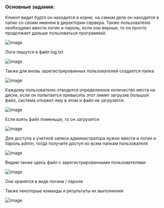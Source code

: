 ### Основные задания:
Клиент видит будто он находится в корне, на самом деле он находится в папке со своим именем в директории сервера.
Также пользователю необходимо ввести логин и пароль, если они верные, то он просто продолжает дальше пользоваться программой.

![image](https://user-images.githubusercontent.com/92520538/144830713-066d6068-e3c2-499c-9946-aee825f23c9f.png)

Логи пишутся в файл log.txt

![image](https://user-images.githubusercontent.com/92520538/144830848-d9e18fe7-53be-49d4-893f-31c049a9eacb.png)

Также для вновь зарегистрированных пользователей создается папка

![image](https://user-images.githubusercontent.com/92520538/144831189-3e799904-3334-46f2-9d42-b3fc0533cf3b.png)

Каждому пользователю отводится определенное количество места на диске, если он попытается превысить этот лимит загрузив большой файл, система откажет ему в этом и файл не загрузится.

![image](https://user-images.githubusercontent.com/92520538/144831667-f0086aea-73b2-4cbe-8792-a78787217954.png)

Если взять файл поменьше, то он загрузится

![image](https://user-images.githubusercontent.com/92520538/144831779-8e3bdc3b-19ed-4dc8-ac5b-ba936fd5b295.png)

Для доступа к учетной записи администратора нужно ввести и логин и пароль admin, тогда получите доступ ко всем папкам пользователя

![image](https://user-images.githubusercontent.com/92520538/144831963-ef5bcc38-e2d8-4de1-9573-c15a32e4d96f.png)

Видим также здесь файл с зарегистрированными пользователями

![image](https://user-images.githubusercontent.com/92520538/144832028-c42602cb-6f58-4b21-9fe7-0708e9c93231.png)

Они хранятся в виде логина / пароля

Также некоторые команды и результаты их выполнения

![image](https://user-images.githubusercontent.com/92520538/144832238-c1fc5c95-521a-436e-8103-4305a91c690a.png)

